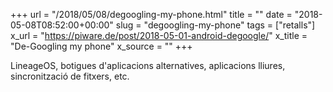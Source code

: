 +++
url = "/2018/05/08/degoogling-my-phone.html"
title = ""
date = "2018-05-08T08:52:00+00:00"
slug = "degoogling-my-phone"
tags = ["retalls"]
x_url = "https://piware.de/post/2018-05-01-android-degoogle/"
x_title = "De-Googling my phone"
x_source = ""
+++


LineageOS, botigues d'aplicacions alternatives, aplicacions lliures, sincronització de fitxers, etc.

